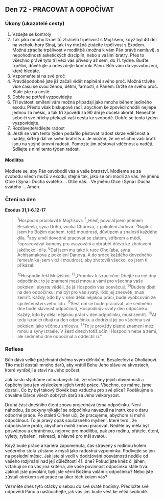 ## Den 72 - PRACOVAT A ODPOČÍVAT

### Úkony (ukazatelé cesty)

1. Vzdejte se kontroly
1. Tak jako mnoho Izraelitů ztrácelo trpělivost s Mojžíšem, když byl 40 dní na vrcholu hory Sinaj, tak i vy možná ztrácíte trpělivost s Exodem. Možná ztrácíte trpělivost v modlitbě (možná k vám Pán právě nemluví), s nepohodlností asketických disciplín, nebo s vašimi bratry. Přes to všechno právě tyto tři věci vás přivedly až sem, do 11. týdne. Buďte trpěliví, důvěřujte a odevzdejte kontrolu Pánu. Bůh vám dá vysvobození, které hledáte.
1. Vzpomeňte si na své proč
1. Pravděpodobně jste již začali vidět naplnění svého proč. Možná trávíte více času se svou ženou, dětmi, farností, s Pánem. Držte se svého proč. Stále jste na cestě.
1. Dobře se potřetí vyzpovídejte
1. Tři svátosti smíření vám možná připadají jako mnoho během jediného exodu. Přesto však biskupové radí, abychom ke zpovědi chodili nejlépe jednou za měsíc, a tak tři zpovědi za 90 dní je docela akorát. Nenechte sebe či své hříchy překazit vaši cestu ke svobodě. Dobře se tento týden vyzpovídejte.
1. Rozdávejte/sdílejte radost
1. Jestli se vám tento týden podařilo pěstovat radost skrze vděčnost a naději, šiřte ji dál ve svém bratrstvu. Je možné, že ne všichni vaši bratři jsou na stejné úrovni radosti. Pomozte jim pěstovat vděčnost a naději. Sdílejte s nimi tento týden radost.

#### Modlitba

Modlete se, aby Pán osvobodil vás a vaše bratrství.
Modleme se za svobodu všech mužů v exodu, stejně tak, jako se oni modlí za vás.
Ve jménu Otce i Syna i Ducha svatého … Otče náš… Ve jménu Otce i Syna i Ducha svatého … Amen.

### Čtení na den

**Exodus 31,1-6.12-17**

> <sup>1</sup>Hospodin promluvil k Mojžíšovi:
> <sup>2</sup>„Hleď, povolal jsem jménem Besaleela, syna Urího, vnuka Chúrova, z pokolení Judova.
> <sup>3</sup>Naplnil jsem ho Božím duchem, totiž moudrostí, důvtipem a znalostí každého díla,
> <sup>4</sup>aby uměl dovedně pracovat se zlatem, stříbrem a mědí,
> <sup>5</sup>opracovávat kameny pro vsazování a obrábět dřevo ke zhotovení jakéhokoli díla.
> <sup>6</sup>Dal jsem mu také k ruce Oholíaba, syna Achísamakova z pokolení Danova. A do srdce každého dovedného řemeslníka jsem vložil moudrost, aby zhotovili všecko, co jsem ti přikázal:

> <sup>12</sup>Hospodin řekl Mojžíšovi:
> <sup>13</sup>„Promluv k Izraelcům: Dbejte na mé dny odpočinku; to je znamení mezi mnou a vámi pro všechna vaše pokolení, abyste věděli, že já Hospodin vás posvěcuji.
> <sup>14</sup>Budete dbát na den odpočinku; má být pro vás svatý. Kdo jej znesvětí, musí zemřít. Každý, kdo by v něm dělal nějakou práci, bude vyobcován ze společenství svého lidu.
> <sup>15</sup>Šest dní se bude pracovat, ale sedmého dne bude slavnost odpočinutí, Hospodinův svatý den odpočinku. Každý, kdo by dělal nějakou práci v den odpočinku, musí zemřít.
> <sup>16</sup>Ať tedy Izraelci dbají na den odpočinku a dodržují jej po všechna svá pokolení jako věčnou smlouvu.
> <sup>17</sup>To je provždy platné znamení mezi mnou a syny Izraele. V šesti dnech totiž učinil Hospodin nebe a zemi, ale sedmého dne odpočinul a oddechl si.“

### Reflexe

Bůh dává velké požehnání dvěma svým dělníkům, Besaleelovi a Oholíabovi. Tito muži dostali mnoho darů, aby vrátili
Bohu Jeho slávu ve skvostech, které vyrábějí a staví na Jeho počest.

Jak často slýcháme od nadaných lidí, že všechny jejich dovednosti a úspěchy jsou jen výsledkem jejich tvrdé práce.
Všechno, co máme, jsme dostali. Co by byl takový člověk bez vzduchu pro své plíce? Poděkujme a chvalme Dárce
všech dobrých darů za Jeho velkorysost.

Druhá část dnešního čtení znovu projednává téma odpočinku. Není náhodou, že pokyny týkající se odpočinku navazují
na instrukce o daru odborné práce. Po staletí Církev učí, že pracujeme, abychom si mohli odpočinout. To je pravý opak
současného myšlení, které tvrdí, že odpočíváme proto, abychom mohli znovu pracovat. Neděle by měla být posvátnou
a chráněnou, nejprve pro modlitbu, pak pro rodinu, přátele, čtení, výlety, rybaření, rekreaci, a hlavně pro mši svatou.

Když bude práce a kariéra zapomenuta, čas strávený s rodinou kolem večerního stolu zůstane v mysli jako radostná
vzpomínka. Podívejte se jen na poslední měsíc. Jak jste si vedli v dodržování posvátnosti neděle od vašeho rozjímání
nad její důležitostí 41. dne? Pokud jste kněz či jáhen, vztahují se na vás jiná kritéria, ale vaše povinnost odpočinku
stále trvá. Jakkoli jste povoláni, byli jste věrni Božímu volání k odpočinku? Nebo jste zůstali otrokem své práce na
úkor těch kolem vás?

Vezměte dnes tyto otázky s sebou do své svaté hodinky. Předložte své odpovědi Pánu a naslouchejte, jak vás jimi bude
vést ke větší svobodě.
